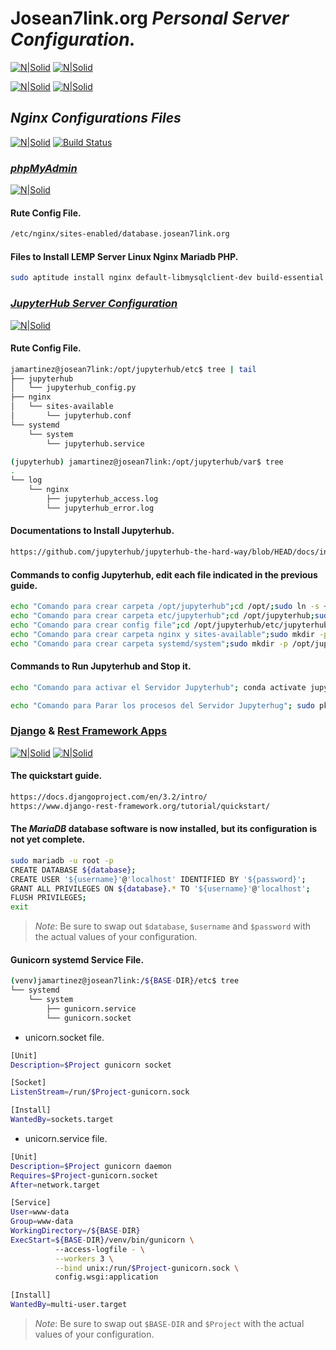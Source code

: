 # Josean7link.org _Personal Server Configuration._

[![N|Solid](https://upload.wikimedia.org/wikipedia/commons/thumb/3/3f/Linux_Mint_logo_without_wordmark.svg/240px-Linux_Mint_logo_without_wordmark.svg.png)](https://upload.wikimedia.org/wikipedia/commons/thumb/3/3f/Linux_Mint_logo_without_wordmark.svg/240px-Linux_Mint_logo_without_wordmark.svg.png)
[![N|Solid](https://upload.wikimedia.org/wikipedia/commons/thumb/c/c3/Python-logo-notext.svg/240px-Python-logo-notext.svg.png)](https://upload.wikimedia.org/wikipedia/commons/thumb/c/c3/Python-logo-notext.svg/240px-Python-logo-notext.svg.png)

[![N|Solid](https://upload.wikimedia.org/wikipedia/commons/thumb/c/ca/MariaDB_colour_logo.svg/320px-MariaDB_colour_logo.svg.png)](https://upload.wikimedia.org/wikipedia/commons/thumb/c/ca/MariaDB_colour_logo.svg/320px-MariaDB_colour_logo.svg.png)
[![N|Solid](https://upload.wikimedia.org/wikipedia/commons/thumb/e/ea/Conda_logo.svg/320px-Conda_logo.svg.png)](https://upload.wikimedia.org/wikipedia/commons/thumb/e/ea/Conda_logo.svg/320px-Conda_logo.svg.png)

## _Nginx Configurations Files_
[![N|Solid](http://nginx.org/nginx.png)](https://www.nginx.com/)
[![Build Status](https://travis-ci.org/joemccann/dillinger.svg?branch=master)](https://github.com/josean7link/Nignx)

### [_phpMyAdmin_]

   [_phpmyadmin_]: <https://www.phpmyadmin.net/>

[![N|Solid](https://upload.wikimedia.org/wikipedia/commons/thumb/2/2f/PhpMyAdmin_logo_2010_hidef.svg/320px-PhpMyAdmin_logo_2010_hidef.svg.png)](https://www.phpmyadmin.net/)

#### Rute Config File.
```sh
/etc/nginx/sites-enabled/database.josean7link.org
```

#### Files to Install LEMP Server Linux Nginx Mariadb PHP.
```sh
sudo aptitude install nginx default-libmysqlclient-dev build-essential libldap2-dev mariadb-server-10.3 mariadb-client-10.3 php7.4 php7.4-bz2 php7.4-cli php7.4-common php7.4-curl php7.4-fpm php7.4-gd php7.4-json php7.4-mbstring php7.4-mysql php7.4-opcache php7.4-readline php7.4-xml php7.4-zip python3-dev python3-pip
```

### [_JupyterHub Server Configuration_]

   [_JupyterHub Server Configuration_]: <https://jupyter.org/hub>

[![N|Solid](https://upload.wikimedia.org/wikipedia/commons/thumb/3/38/Jupyter_logo.svg/207px-Jupyter_logo.svg.png)](https://jupyter.org/hub)
#### Rute Config File.

```sh
jamartinez@josean7link:/opt/jupyterhub/etc$ tree | tail
├── jupyterhub
│   └── jupyterhub_config.py
├── nginx
│   └── sites-available
│       └── jupyterhub.conf
└── systemd
    └── system
        └── jupyterhub.service

(jupyterhub) jamartinez@josean7link:/opt/jupyterhub/var$ tree
.
└── log
    └── nginx
        ├── jupyterhub_access.log
        └── jupyterhub_error.log
```

#### Documentations to Install Jupyterhub.
```sh
https://github.com/jupyterhub/jupyterhub-the-hard-way/blob/HEAD/docs/installation-guide-hard.md
```

#### Commands to config Jupyterhub, edit each file indicated in the previous guide.
```sh
echo "Comando para crear carpeta /opt/jupyterhub";cd /opt/;sudo ln -s ~/anaconda3/envs/jupyterhub/ jupyterhub
echo "Comando para crear carpeta etc/jupyterhub";cd /opt/jupyterhub;sudo mkdir -p /opt/jupyterhub/etc/jupyterhub
echo "Comando para crear config file";cd /opt/jupyterhub/etc/jupyterhub;sudo /opt/jupyterhub/bin/jupyterhub --generate-config
echo "Comando para crear carpeta nginx y sites-available";sudo mkdir -p /opt/jupyterhub/etc/nginx/sites-available
echo "Comando para crear carpeta systemd/system";sudo mkdir -p /opt/jupyterhub/etc/systemd/system
```

#### Commands to Run Jupyterhub and Stop it.
```sh
echo "Comando para activar el Servidor Jupyterhub"; conda activate jupyterhub; /opt/google/chrome/google-chrome --new-window 'http://jupyterhub.josean7link.org/'; jupyterhub &
```

```sh
echo "Comando para Parar los procesos del Servidor Jupyterhug"; sudo pkill jupyterhub
```

### [Django] & [Rest Framework Apps]

   [Django]: <https://https://docs.djangoproject.com/en/3.2//>
   [Rest Framework Apps]: <https://https://www.django-rest-framework.org/>

[![N|Solid](https://upload.wikimedia.org/wikipedia/commons/thumb/7/75/Django_logo.svg/320px-Django_logo.svg.png)](https://upload.wikimedia.org/wikipedia/commons/thumb/7/75/Django_logo.svg/320px-Django_logo.svg.png)
[![N|Solid](https://upload.wikimedia.org/wikipedia/commons/thumb/0/00/Gunicorn_logo_2010.svg/320px-Gunicorn_logo_2010.svg.png)](https://docs.gunicorn.org/en/stable/index.html)

#### The quickstart guide.
```sh
https://docs.djangoproject.com/en/3.2/intro/
https://www.django-rest-framework.org/tutorial/quickstart/
```

#### The _MariaDB_ database software is now installed, but its configuration is not yet complete.
```sh
sudo mariadb -u root -p
CREATE DATABASE ${database};
CREATE USER '${username}'@'localhost' IDENTIFIED BY '${password}';
GRANT ALL PRIVILEGES ON ${database}.* TO '${username}'@'localhost';
FLUSH PRIVILEGES;
exit
```
> _Note_: Be sure to swap out `$database`, `$username` and `$password` with the actual values of your configuration.

#### Gunicorn systemd Service File.
```sh
(venv)jamartinez@josean7link:/${BASE-DIR}/etc$ tree
└── systemd
    └── system
        ├── gunicorn.service
        └── gunicorn.socket
```
- unicorn.socket file.
```sh
[Unit]
Description=$Project gunicorn socket

[Socket]
ListenStream=/run/$Project-gunicorn.sock

[Install]
WantedBy=sockets.target
```
- unicorn.service file.
```sh
[Unit]
Description=$Project gunicorn daemon
Requires=$Project-gunicorn.socket
After=network.target

[Service]
User=www-data
Group=www-data
WorkingDirectory=/${BASE-DIR}
ExecStart=${BASE-DIR}/venv/bin/gunicorn \
          --access-logfile - \
          --workers 3 \
          --bind unix:/run/$Project-gunicorn.sock \
          config.wsgi:application

[Install]
WantedBy=multi-user.target
```
> _Note_: Be sure to swap out `$BASE-DIR` and `$Project` with the actual values of your configuration.
